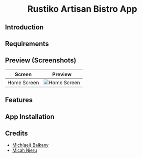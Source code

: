 # <h1 align="center"> Rustiko Artisan Bistro App </h1>

## Introduction

## Requirements

## Preview (Screenshots)
| Screen | Preview |
| ---------- | ---------- |
| Home Screen | ![Home Screen]() |

## Features

## App Installation

## Credits

- [Mich(ael) Balkany](https://github.com/michbalkany)
- [Micah Njeru](https://github.com/MicahNjeru)

